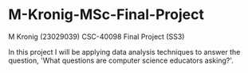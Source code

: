 # M-Kronig-MSc-Final-Project
M Kronig (23029039) CSC-40098 Final Project (SS3)

In this project I will be applying data analysis techniques to answer the question, 'What questions are computer science educators asking?'.

